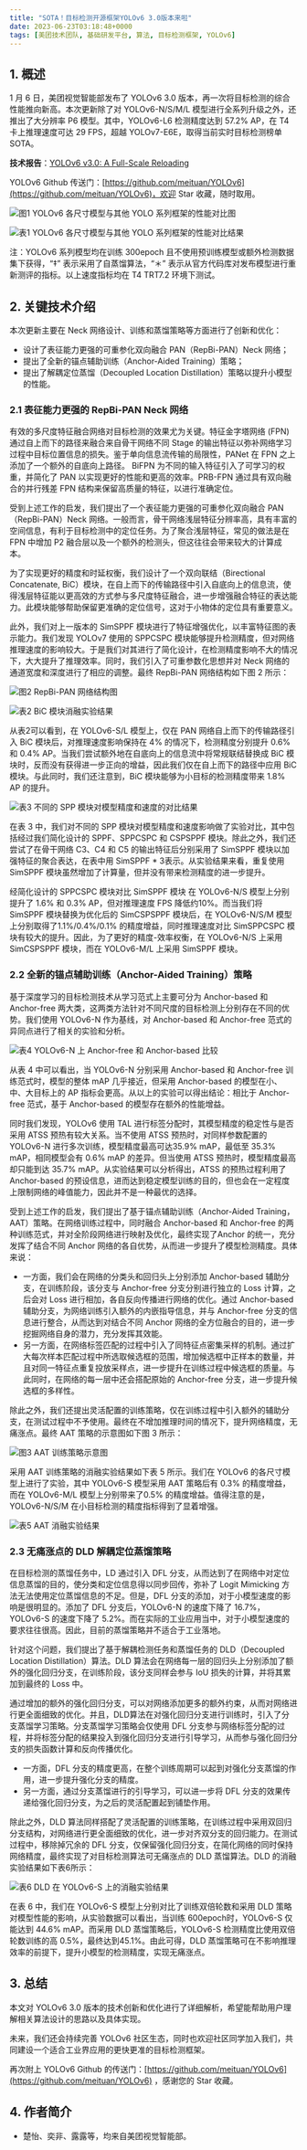 ```yaml
---
title: "SOTA！目标检测开源框架YOLOv6 3.0版本来啦"
date: 2023-06-23T03:18:48+0000
tags: [美团技术团队, 基础研发平台, 算法, 目标检测框架, YOLOv6]
---
```


## 1. 概述


1 月 6 日，美团视觉智能部发布了 YOLOv6 3.0 版本，再一次将目标检测的综合性能推向新高。本次更新除了对 YOLOv6\-N/S/M/L 模型进行全系列升级之外，还推出了大分辨率 P6 模型。其中，YOLOv6\-L6 检测精度达到 57.2% AP，在 T4 卡上推理速度可达 29 FPS，超越 YOLOv7\-E6E，取得当前实时目标检测榜单 SOTA。



**技术报告**：[YOLOv6 v3.0: A Full\-Scale Reloading](https://arxiv.org/pdf/2301.05586.pdf)



YOLOv6 Github 传送门：[https://github.com/meituan/YOLOv6](https://github.com/meituan/YOLOv6)，欢迎 Star 收藏，随时取用。



![图1 YOLOv6 各尺寸模型与其他 YOLO 系列框架的性能对比图](https://p0.meituan.net/travelcube/ba78bfb36b9b8ec4550c9094f85e96fb320411.png)



![表1 YOLOv6 各尺寸模型与其他 YOLO 系列框架的性能对比结果](https://p0.meituan.net/travelcube/f76e8683aaa8d8075c96d28a37f329cd389470.png)



注：YOLOv6 系列模型均在训练 300epoch 且不使用预训练模型或额外检测数据集下获得，“‡” 表示采用了自蒸馏算法，“＊” 表示从官方代码库对发布模型进行重新测评的指标。以上速度指标均在 T4 TRT7.2 环境下测试。



## 2. 关键技术介绍


本次更新主要在 Neck 网络设计、训练和蒸馏策略等方面进行了创新和优化：



* 设计了表征能力更强的可重参化双向融合 PAN（RepBi\-PAN）Neck 网络；
* 提出了全新的锚点辅助训练（Anchor\-Aided Training）策略；
* 提出了解耦定位蒸馏（Decoupled Location Distillation）策略以提升小模型的性能。


### 2.1 表征能力更强的 RepBi\-PAN Neck 网络


有效的多尺度特征融合网络对目标检测的效果尤为关键。特征金字塔网络 \(FPN\) 通过自上而下的路径来融合来自骨干网络不同 Stage 的输出特征以弥补网络学习过程中目标位置信息的损失。鉴于单向信息流传输的局限性，PANet 在 FPN 之上添加了一个额外的自底向上路径。 BiFPN 为不同的输入特征引入了可学习的权重，并简化了 PAN 以实现更好的性能和更高的效率。PRB\-FPN 通过具有双向融合的并行残差 FPN 结构来保留高质量的特征，以进行准确定位。



受到上述工作的启发，我们提出了一个表征能力更强的可重参化双向融合 PAN（RepBi\-PAN）Neck 网络。一般而言，骨干网络浅层特征分辨率高，具有丰富的空间信息，有利于目标检测中的定位任务。为了聚合浅层特征，常见的做法是在 FPN 中增加 P2 融合层以及一个额外的检测头，但这往往会带来较大的计算成本。



为了实现更好的精度和时延权衡，我们设计了一个双向联结（Birectional Concatenate, BiC）模块，在自上而下的传输路径中引入自底向上的信息流，使得浅层特征能以更高效的方式参与多尺度特征融合，进一步增强融合特征的表达能力。此模块能够帮助保留更准确的定位信号，这对于小物体的定位具有重要意义。



此外，我们对上一版本的 SimSPPF 模块进行了特征增强优化，以丰富特征图的表示能力。我们发现 YOLOv7 使用的 SPPCSPC 模块能够提升检测精度，但对网络推理速度的影响较大。于是我们对其进行了简化设计，在检测精度影响不大的情况下，大大提升了推理效率。同时，我们引入了可重参数化思想并对 Neck 网络的通道宽度和深度进行了相应的调整。最终 RepBi\-PAN 网络结构如下图 2 所示：



![图2 RepBi-PAN 网络结构图](https://p0.meituan.net/travelcube/4b150118e7d3eab52e7968034851b6db164760.jpg)



![表2 BiC 模块消融实验结果](https://p0.meituan.net/travelcube/df998edd1295472396321994c4c0f12d53597.png)



从表2可以看到，在 YOLOv6\-S/L 模型上，仅在 PAN 网络自上而下的传输路径引入 BiC 模块后，对推理速度影响保持在 4% 的情况下，检测精度分别提升 0.6% 和 0.4% AP。当我们尝试额外地在自底向上的信息流中将常规联结替换成 BiC 模块时，反而没有获得进一步正向的增益，因此我们仅在自上而下的路径中应用 BiC 模块。与此同时，我们还注意到，BiC 模块能够为小目标的检测精度带来 1.8% AP 的提升。



![表3 不同的 SPP 模块对模型精度和速度的对比结果](https://p1.meituan.net/travelcube/3a79df9fd71ba97fcda4f781b22b1023110518.png)



在表 3 中，我们对不同的 SPP 模块对模型精度和速度影响做了实验对比，其中包括经过我们简化设计的 SPPF、SPPCSPC 和 CSPSPPF 模块。除此之外，我们还尝试了在骨干网络 C3、C4 和 C5 的输出特征后分别采用了 SimSPPF 模块以加强特征的聚合表达，在表中用 SimSPPF \* 3表示。从实验结果来看，重复使用 SimSPPF 模块虽然增加了计算量，但并没有带来检测精度的进一步提升。



经简化设计的 SPPCSPC 模块对比 SimSPPF 模块 在 YOLOv6\-N/S 模型上分别提升了 1.6% 和 0.3% AP，但对推理速度 FPS 降低约10%。而当我们将 SimSPPF 模块替换为优化后的 SimCSPSPPF 模块后，在 YOLOv6\-N/S/M 模型上分别取得了1.1%/0.4%/0.1% 的精度增益，同时推理速度对比 SimSPPCSPC 模块有较大的提升。因此，为了更好的精度\-效率权衡，在 YOLOv6\-N/S 上采用 SimCSPSPPF 模块，而在 YOLOv6\-M/L 上采用 SimSPPF 模块。



### 2.2 全新的锚点辅助训练（Anchor\-Aided Training）策略


基于深度学习的目标检测技术从学习范式上主要可分为 Anchor\-based 和 Anchor\-free 两大类，这两类方法针对不同尺度的目标检测上分别存在不同的优势。我们使用 YOLOv6\-N 作为基线，对 Anchor\-based 和 Anchor\-free 范式的异同点进行了相关的实验和分析。



![表4 YOLOv6-N 上 Anchor-free 和 Anchor-based 比较](https://p0.meituan.net/travelcube/736dfc00407902f5c73b118c35b4b11719496.png)



从表 4 中可以看出，当 YOLOv6\-N 分别采用 Anchor\-based 和 Anchor\-free 训练范式时，模型的整体 mAP 几乎接近，但采用 Anchor\-based 的模型在小、中、大目标上的 AP 指标会更高。从以上的实验可以得出结论：相比于 Anchor\-free 范式，基于 Anchor\-based 的模型存在额外的性能增益。



同时我们发现，YOLOv6 使用 TAL 进行标签分配时，其模型精度的稳定性与是否采用 ATSS 预热有较大关系。当不使用 ATSS 预热时，对同样参数配置的 YOLOv6\-N 进行多次训练，模型精度最高可达35.9% mAP，最低至 35.3% mAP，相同模型会有 0.6% mAP 的差异。但当使用 ATSS 预热时，模型精度最高却只能到达 35.7% mAP。从实验结果可以分析得出，ATSS 的预热过程利用了 Anchor\-based 的预设信息，进而达到稳定模型训练的目的，但也会在一定程度上限制网络的峰值能力，因此并不是一种最优的选择。



受到上述工作的启发，我们提出了基于锚点辅助训练（Anchor\-Aided Training，AAT）策略。在网络训练过程中，同时融合 Anchor\-based 和 Anchor\-free 的两种训练范式，并对全阶段网络进行映射及优化，最终实现了Anchor 的统一，充分发挥了结合不同 Anchor 网络的各自优势，从而进一步提升了模型检测精度。具体来说：



* 一方面，我们会在网络的分类头和回归头上分别添加 Anchor\-based 辅助分支，在训练阶段，该分支与 Anchor\-free 分支分别进行独立的 Loss 计算，之后会对 Loss 进行相加，各自反向传播进行网络的优化。通过 Anchor\-based 辅助分支，为网络训练引入额外的内嵌指导信息，并与 Anchor\-free 分支的信息进行整合，从而达到对结合不同 Anchor 网络的全方位融合的目的，进一步挖掘网络自身的潜力，充分发挥其效能。
* 另一方面，在网络标签匹配的过程中引入了同特征点密集采样的机制。通过扩大每次样本匹配过程中所选取候选框的范围，增加候选框中正样本的数量，并且对同一特征点重复投放采样点，进一步提升在训练过程中候选框的质量。与此同时，在网络的每一层中还会搭配原始的 Anchor\-free 分支，进一步提升候选框的多样性。


除此之外，我们还提出灵活配置的训练策略，仅在训练过程中引入额外的辅助分支，在测试过程中不予使用。最终在不增加推理时间的情况下，提升网络精度，无痛涨点。最终 AAT 策略的示意图如下图 3 所示：



![图3 AAT 训练策略示意图](https://p1.meituan.net/travelcube/3cc9299853f0ef19a0a4f3b520d381905231661.jpg)



采用 AAT 训练策略的消融实验结果如下表 5 所示。我们在 YOLOv6 的各尺寸模型上进行了实验，其中 YOLOv6\-S 模型采用 AAT 策略后有 0.3% 的精度增益，而在 YOLOv6\-M/L 模型上分别带来了0.5% 的精度增益。值得注意的是，YOLOv6\-N/S/M 在小目标检测的精度指标得到了显着增强。



![表5 AAT 消融实验结果](https://p0.meituan.net/travelcube/0242abeba2c77cf945b3fbfcf11ddd4775788.png)



### 2.3 无痛涨点的 DLD 解耦定位蒸馏策略


在目标检测的蒸馏任务中，LD 通过引入 DFL 分支，从而达到了在网络中对定位信息蒸馏的目的，使分类和定位信息得以同步回传，弥补了 Logit Mimicking 方法无法使用定位蒸馏信息的不足。但是，DFL 分支的添加，对于小模型速度的影响是很明显的。添加了 DFL 分支后，YOLOv6\-N 的速度下降了 16.7%，YOLOv6\-S 的速度下降了 5.2%。而在实际的工业应用当中，对于小模型速度的要求往往很高。因此，目前的蒸馏策略并不适合于工业落地。



针对这个问题，我们提出了基于解耦检测任务和蒸馏任务的 DLD（Decoupled Location Distillation）算法。DLD 算法会在网络每一层的回归头上分别添加了额外的强化回归分支，在训练阶段，该分支同样会参与 IoU 损失的计算，并将其累加到最终的 Loss 中。



通过增加的额外的强化回归分支，可以对网络添加更多的额外约束，从而对网络进行更全面细致的优化。并且，DLD算法在对强化回归分支进行训练时，引入了分支蒸馏学习策略。分支蒸馏学习策略会仅使用 DFL 分支参与网络标签分配的过程，并将标签分配的结果投入到强化回归分支进行引导学习，从而参与强化回归分支的损失函数计算和反向传播优化。



* 一方面，DFL 分支的精度更高，在整个训练周期可以起到对强化分支蒸馏的作用，进一步提升强化分支的精度。
* 另一方面，通过分支蒸馏进行的引导学习，可以进一步将 DFL 分支的效果传递给强化回归分支，为之后的灵活配置起到铺垫作用。


除此之外，DLD 算法同样搭配了灵活配置的训练策略，在训练过程中采用双回归分支结构，对网络进行更全面细致的优化，进一步对齐双分支的回归能力。在测试过程中，移除掉冗余的 DFL 分支，仅保留强化回归分支，在简化网络的同时保持网络精度，最终实现了对目标检测算法可无痛涨点的 DLD 蒸馏算法。DLD 的消融实验结果如下表6所示：



![表6 DLD 在 YOLOv6-S 上的消融实验结果](https://p1.meituan.net/travelcube/be7e2935f79b9fa0d3c4591b21550c9f25497.png)



在表 6 中，我们在 YOLOv6\-S 模型上分别对比了训练双倍轮数和采用 DLD 策略对模型性能的影响，从实验数据可以看出，当训练 600epoch时，YOLOv6\-S 仅能达到 44.6% mAP。而采用 DLD 蒸馏策略后，YOLOv6\-S 检测精度比使用双倍轮数训练的高 0.5%，最终达到45.1%。由此可得，DLD 蒸馏策略可在不影响推理效率的前提下，提升小模型的检测精度，实现无痛涨点。



## 3. 总结


本文对 YOLOv6 3.0 版本的技术创新和优化进行了详细解析，希望能帮助用户理解相关算法设计的思路以及具体实现。



未来，我们还会持续完善 YOLOv6 社区生态，同时也欢迎社区同学加入我们，共同建设一个适合工业界应用的更快更准的目标检测框架。



再次附上 YOLOv6 Github 的传送门：[https://github.com/meituan/YOLOv6](https://github.com/meituan/YOLOv6) ，感谢您的 Star 收藏。



## 4. 作者简介


* 楚怡、奕非、露露等，均来自美团视觉智能部。





